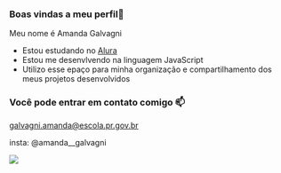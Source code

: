 ### Boas vindas a meu perfil🖤

Meu nome é Amanda Galvagni

- Estou estudando no [Alura](https://www.alura.com.br)
- Estou me desenvlvendo na linguagem JavaScript
- Utilizo esse epaço para minha organização e compartilhamento dos meus projetos desenvolvidos

### Você pode entrar em contato comigo 📫

galvagni.amanda@escola.pr.gov.br

insta: @amanda__galvagni

![](https://media.tenor.com/BY-4cJ3NSrcAAAAM/sus-suspicious.gif)
